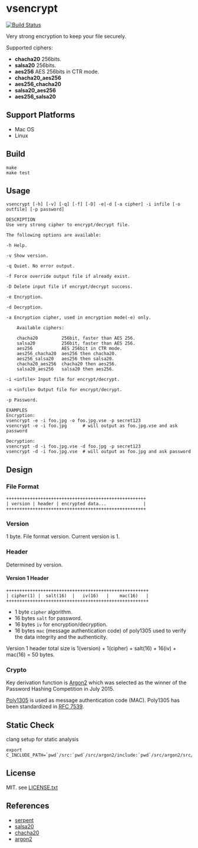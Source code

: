 # vsencrypt

[![Build Status](https://travis-ci.org/vsencrypt/vsencrypt.svg?branch=master)](https://travis-ci.org/vsencrypt/vsencrypt)

Very strong encryption to keep your file securely.

Supported ciphers:

- **chacha20**          256bits.
- **salsa20**           256bits.
- **aes256**            AES 256bits in CTR mode.
- **chacha20_aes256**
- **aes256_chacha20**
- **salsa20_aes256**
- **aes256_salsa20**

## Support Platforms

- Mac OS
- Linux

## Build

    make
    make test

## Usage

    vsencrypt [-h] [-v] [-q] [-f] [-D] -e|-d [-a cipher] -i infile [-o outfile] [-p password]

    DESCRIPTION
    Use very strong cipher to encrypt/decrypt file.

    The following options are available:

    -h Help.

    -v Show version.

    -q Quiet. No error output.

    -f Force override output file if already exist.

    -D Delete input file if encrypt/decrypt success.

    -e Encryption.

    -d Decryption.

    -a Encryption cipher, used in encryption mode(-e) only.

        Available ciphers:

        chacha20         256bit, faster than AES 256.
        salsa20          256bit, faster than AES 256.
        aes256           AES 256bit in CTR mode.
        aes256_chacha20  aes256 then chacha20.
        aes256_salsa20   aes256 then salsa20.
        chacha20_aes256  chacha20 then aes256.
        salsa20_aes256   salsa20 then aes256.

    -i <infile> Input file for encrypt/decrypt.

    -o <infile> Output file for encrypt/decrypt.

    -p Password.

    EXAMPLES
    Encryption:
    vsencrypt -e -i foo.jpg -o foo.jpg.vse -p secret123
    vsencrypt -e -i foo.jpg      # will output as foo.jpg.vse and ask password

    Decryption:
    vsencrypt -d -i foo.jpg.vse -d foo.jpg -p secret123
    vsencrypt -d -i foo.jpg.vse  # will output as foo.jpg and ask password

## Design

### File Format

    +++++++++++++++++++++++++++++++++++++++++++++++++++++
    | version | header | encrypted data...              |
    +++++++++++++++++++++++++++++++++++++++++++++++++++++

### Version

 1 byte. File format version. Current version is 1.

### Header

  Determined by version.

#### Version 1 Header

    ++++++++++++++++++++++++++++++++++++++++++++++++++++++
    | cipher(1) |  salt(16)  |   iv(16)   |    mac(16)   |
    ++++++++++++++++++++++++++++++++++++++++++++++++++++++

- 1 byte `cipher` algorithm.
- 16 bytes `salt` for password.
- 16 bytes `iv` for encryption/decryption.
- 16 bytes `mac` (message authentication code) of poly1305 used to verify the data integrity and the authenticity.

Version 1 header total size is 1(version) + 1(cipher) + salt(16) + 16(iv) + mac(16) = 50 bytes.

### Crypto

Key derivation function is [Argon2](https://en.wikipedia.org/wiki/Argon2) which was selected as the winner of the Password Hashing Competition in July 2015.

[Poly1305](https://en.wikipedia.org/wiki/Poly1305) is used as message authentication code (MAC). Poly1305 has been standardized in [RFC 7539](https://tools.ietf.org/html/rfc7539).

## Static Check

clang setup for static analysis

    export C_INCLUDE_PATH=`pwd`/src:`pwd`/src/argon2/include:`pwd`/src/argon2/src/blake2

## License

MIT. see [LICENSE.txt](LICENSE.txt)

## References

* [serpent](https://www.cl.cam.ac.uk/~rja14/serpent.html)
* [salsa20](https://cr.yp.to/salsa20.html)
* [chacha20](https://cr.yp.to/chacha.html)
* [argon2](https://github.com/P-H-C/phc-winner-argon2)
